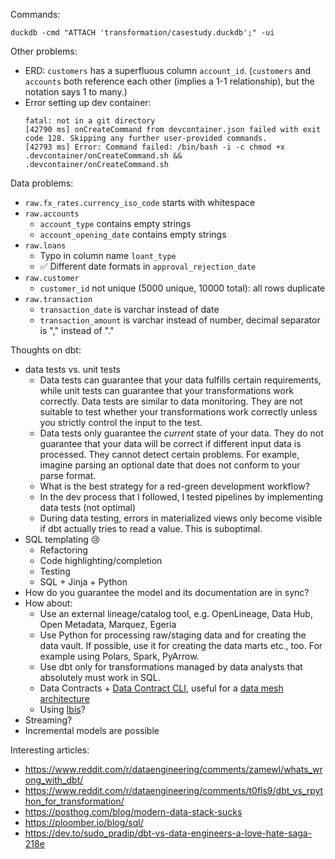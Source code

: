 Commands:
```
duckdb -cmd "ATTACH 'transformation/casestudy.duckdb';" -ui
```

Other problems:
* ERD: `customers` has a superfluous column `account_id`. (`customers` and `accounts` both reference each other (implies a 1-1 relationship), but the notation says 1 to many.)
* Error setting up dev container:
    ```
    fatal: not in a git directory
    [42790 ms] onCreateCommand from devcontainer.json failed with exit code 128. Skipping any further user-provided commands.
    [42793 ms] Error: Command failed: /bin/bash -i -c chmod +x .devcontainer/onCreateCommand.sh && .devcontainer/onCreateCommand.sh
    ```

Data problems:
* `raw.fx_rates.currency_iso_code` starts with whitespace
* `raw.accounts`
    * `account_type` contains empty strings
    * `account_opening_date` contains empty strings
* `raw.loans`
    * Typo in column name `loant_type`
    * ✅ Different date formats in `approval_rejection_date`
* `raw.customer`
    * `customer_id` not unique (5000 unique, 10000 total): all rows duplicate
* `raw.transaction`
    * `transaction_date` is varchar instead of date
    * `transaction_amount` is varchar instead of number, decimal separator is "," instead of "."

Thoughts on dbt:
* data tests vs. unit tests
    * Data tests can guarantee that your data fulfills certain requirements, while unit tests can guarantee that your transformations work correctly. Data tests are similar to data monitoring. They are not suitable to test whether your transformations work correctly unless you strictly control the input to the test.
    * Data tests only guarantee the _current_ state of your data. They do not guarantee that your data will be correct if different input data is processed.
      They cannot detect certain problems. For example, imagine parsing an optional date that does not conform to your parse format.
    * What is the best strategy for a red-green development workflow?
    * In the dev process that I followed, I tested pipelines by implementing data tests (not optimal)
    * During data testing, errors in materialized views only become visible if dbt actually tries to read a value. This is suboptimal.
* SQL templating 😢
    * Refactoring
    * Code highlighting/completion
    * Testing
    * SQL + Jinja + Python
* How do you guarantee the model and its documentation are in sync?
* How about:
    * Use an external lineage/catalog tool, e.g. OpenLineage, Data Hub, Open Metadata, Marquez, Egeria
    * Use Python for processing raw/staging data and for creating the data vault.
      If possible, use it for creating the data marts etc., too.
      For example using Polars, Spark, PyArrow.
    * Use dbt only for transformations managed by data analysts that absolutely must work in SQL.
    * Data Contracts + [Data Contract CLI](https://cli.datacontract.com/), useful for a [data mesh architecture](https://www.datamesh-architecture.com/)
    * Using [Ibis](https://ibis-project.org/)?
* Streaming?
* Incremental models are possible


Interesting articles:
* https://www.reddit.com/r/dataengineering/comments/zamewl/whats_wrong_with_dbt/
* https://www.reddit.com/r/dataengineering/comments/t0fls9/dbt_vs_rpython_for_transformation/
* https://posthog.com/blog/modern-data-stack-sucks
* https://ploomber.io/blog/sql/
* https://dev.to/sudo_pradip/dbt-vs-data-engineers-a-love-hate-saga-218e
